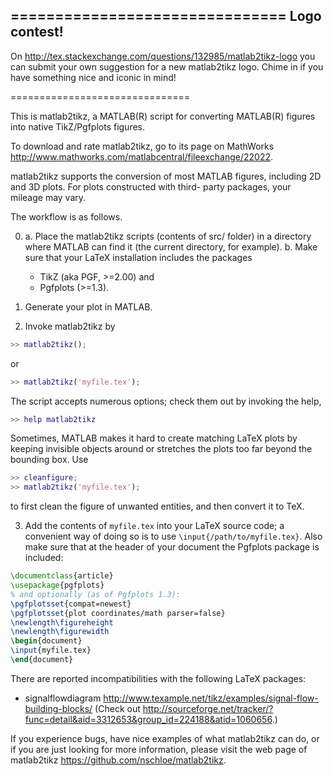 ===============================
Logo contest!
-------------

On http://tex.stackexchange.com/questions/132985/matlab2tikz-logo you can submit your own suggestion for a new matlab2tikz logo. Chime in if you have something nice and iconic in mind!

===============================

This is matlab2tikz, a MATLAB(R) script for converting MATLAB(R) figures into
native TikZ/Pgfplots figures.

To download and rate matlab2tikz, go to its page on MathWorks 
http://www.mathworks.com/matlabcentral/fileexchange/22022.

matlab2tikz supports the conversion of most MATLAB figures,
including 2D and 3D plots. For plots constructed with third-
party packages, your mileage may vary.

The workflow is as follows.

0. a. Place the matlab2tikz scripts (contents of src/ folder) in a directory
      where MATLAB can find it (the current directory, for example).
   b. Make sure that your LaTeX installation includes the packages
     * TikZ (aka PGF, >=2.00) and
     * Pgfplots (>=1.3).

1. Generate your plot in MATLAB.

2. Invoke matlab2tikz by
```matlab
>> matlab2tikz();
```
   or
```matlab
>> matlab2tikz('myfile.tex');
```
  The script accepts numerous options; check them out by invoking the help,
```matlab
>> help matlab2tikz
```
Sometimes, MATLAB makes it hard to create matching LaTeX plots by keeping
invisible objects around or stretches the plots too far beyond the bounding box.
Use
```matlab
>> cleanfigure;
>> matlab2tikz('myfile.tex');
```
to first clean the figure of unwanted entities, and then convert it to TeX.

3. Add the contents of `myfile.tex` into your LaTeX source code; a
   convenient way of doing so is to use `\input{/path/to/myfile.tex}`.
   Also make sure that at the header of your document the Pgfplots package
   is included:
```latex
\documentclass{article}
\usepackage{pgfplots}
% and optionally (as of Pgfplots 1.3):
\pgfplotsset{compat=newest}
\pgfplotsset{plot coordinates/math parser=false}
\newlength\figureheight
\newlength\figurewidth
\begin{document}
\input{myfile.tex}
\end{document}
```

There are reported incompatibilities with the following LaTeX packages:
   * signalflowdiagram <http://www.texample.net/tikz/examples/signal-flow-building-blocks/>
     (Check out <http://sourceforge.net/tracker/?func=detail&aid=3312653&group_id=224188&atid=1060656>.)

If you experience bugs, have nice examples of what matlab2tikz can do, or if
you are just looking for more information, please visit the web page of
matlab2tikz <https://github.com/nschloe/matlab2tikz>.
